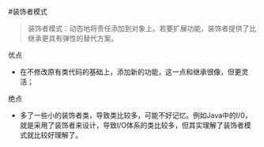 #装饰者模式

>装饰者模式：动态地将责任添加到对象上。若要扩展功能，装饰者提供了比继承更具有弹性的替代方案。

优点
- 在不修改原有类代码的基础上，添加新的功能，这一点和继承很像，但更灵活；

绝点
- 多了一些小的装饰者类，导致类比较多，可能不好记忆。例如Java中的I/0，就是采用了装饰者来设计，导致I/O体系的类比较多，但其实理解了装饰者模式就比较好理解了。